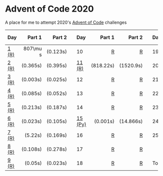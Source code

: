 # Advent of Code 2020
A place for me to attempt 2020's [Advent of Code](https://adventofcode.com/2020/) challenges

| Day        | Part 1                         | Part 2                         || Day         | Part 1                         | Part 2                         || Day         | Part 1                         | Part 2                         |
|:-----------|-------------------------------:|----------------------------:|---|:------------|-------------------------------:|----------------------------:|---|:------------|-------------------------------:|-------------------------------:|
| [1 (R)](/solutions/day-01/day-01.r) | 807\mu s | (0.123s) || 10 | [R](/day-10/day-10.r) | [R](/day-10/day-10.r) || 19 | [R](/day-19/day-19.r) | [R](/day-19/day-19.r) |
| [2 (R)](/solutions/day-02/day-02.r) | (0.365s) | (0.395s) || [11 (R)](/solutions/day-11/day-11.r) | (818.22s) | (1520.9s) || 20 | [R](/day-20/day-20.r) |  |
| [3 (R)](/solutions/day-03/day-03.r) | (0.003s) | (0.025s) || 12 | [R](/day-12/day-12.r) | [R](/day-12/day-12.r) || 21 | [R](/day-21/day-21.r) | [R](/day-21/day-21.r) |
| [4 (R)](/solutions/day-04/day-04.r) | (0.085s) | (0.052s) || 13 | [R](/day-13/day-13.r) | [R](/day-13/day-13.r) || 22 | [R](/day-22/day-22.r) | [R](/day-22/day-22.r) |
| [5 (R)](/solutions/day-05/day-05.r) | (0.213s) | (0.187s) || 14 | [R](/day-14/day-14.r) | [R](/day-14/day-14.r) || 23 | [R](/day-23/day-23.r) | [R](/day-23/day-23.r) |
| [6 (R)](/solutions/day-06/day-06.r) | (0.023s) | (0.105s) || [15 (Py)](/solutions/day-15/day-15.py) | (0.001s) | (14.866s) || 24 | [R](/day-24/day-24.r) |  |
| [7 (R)](/solutions/day-07/day-07.r) | (5.22s) | (0.169s) || 16 | [R](/day-16/day-16.r) | [R](/day-16/day-16.r) || 25 | [R](/day-25/day-03.r) | [R](/day-25/day-25.r) |
| [8 (R)](/solutions/day-08/day-08.r) | (0.108s) | (0.278s) || 17 | [R](/day-17/day-17.r) | [R](/day-17/day-17.r) ||  |  |  |
| [9 (R)](/solutions/day-09/day-09.r) | (0.05s) | (0.023s) || 18 | [R](/day-18/day-18.r) | [R](/day-18/day-18.r) || Total:| 39m | 21.456s |
